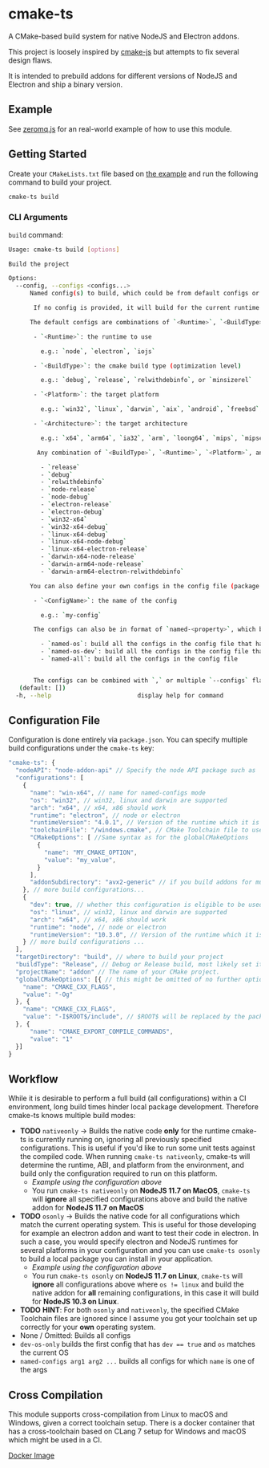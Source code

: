 # cmake-ts

A CMake-based build system for native NodeJS and Electron addons.

This project is loosely inspired by [cmake-js](https://github.com/cmake-js/cmake-js) but attempts to fix several design flaws.

It is intended to prebuild addons for different versions of NodeJS and Electron and ship a binary version.

## Example

See [zeromq.js](https://github.com/zeromq/zeromq.js) for an real-world example of how to use this module.

## Getting Started

Create your `CMakeLists.txt` file based on [the example](/example/CMakeLists.txt) and run the following command to build your project.

```bash
cmake-ts build
```

### CLI Arguments

`build` command:

```sh
Usage: cmake-ts build [options]

Build the project

Options:
  --config, --configs <configs...>
      Named config(s) to build, which could be from default configs or the ones defined in the config file (package.json)

       If no config is provided, it will build for the current runtime on the current system with the Release build type

      The default configs are combinations of `<Runtime>`, `<BuildType>`, `<Platform>`, and `<Architecture>`.

       - `<Runtime>`: the runtime to use

         e.g.: `node`, `electron`, `iojs`

       - `<BuildType>`: the cmake build type (optimization level)

         e.g.: `debug`, `release`, `relwithdebinfo`, or `minsizerel`

       - `<Platform>`: the target platform

         e.g.: `win32`, `linux`, `darwin`, `aix`, `android`, `freebsd`, `haiku`, `openbsd`, `sunos`, `cygwin`, `netbsd`

       - `<Architecture>`: the target architecture

         e.g.: `x64`, `arm64`, `ia32`, `arm`, `loong64`, `mips`, `mipsel`, `ppc`, `ppc64`, `riscv64`, `s390`, `s390x`

        Any combination of `<BuildType>`, `<Runtime>`, `<Platform>`, and `<Architecture>` is valid. Some examples:

         - `release`
         - `debug`
         - `relwithdebinfo`
         - `node-release`
         - `node-debug`
         - `electron-release`
         - `electron-debug`
         - `win32-x64`
         - `win32-x64-debug`
         - `linux-x64-debug`
         - `linux-x64-node-debug`
         - `linux-x64-electron-release`
         - `darwin-x64-node-release`
         - `darwin-arm64-node-release`
         - `darwin-arm64-electron-relwithdebinfo`

      You can also define your own configs in the config file (package.json).

       - `<ConfigName>`: the name of the config

         e.g.: `my-config`

       The configs can also be in format of `named-<property>`, which builds the configs that match the property.

         - `named-os`: build all the configs in the config file that have the same OS
         - `named-os-dev`: build all the configs in the config file that have the same OS and `dev` is true
         - `named-all`: build all the configs in the config file


       The configs can be combined with `,` or multiple `--configs` flags. They will be merged together.
   (default: [])
  -h, --help                        display help for command
```

## Configuration File

Configuration is done entirely via `package.json`. You can specify multiple build configurations under the `cmake-ts` key:

```js
"cmake-ts": {
  "nodeAPI": "node-addon-api" // Specify the node API package such as `node-addon-api`, `nan`, or the path to a directory that has the nodeAPI header. Default is `node-addon-api`, a warning is emitted if nan is used
  "configurations": [
    {
      "name": "win-x64", // name for named-configs mode
      "os": "win32", // win32, linux and darwin are supported
      "arch": "x64", // x64, x86 should work
      "runtime": "electron", // node or electron
      "runtimeVersion": "4.0.1", // Version of the runtime which it is built
      "toolchainFile": "/windows.cmake", // CMake Toolchain file to use for crosscompiling
      "CMakeOptions": [ //Same syntax as for the globalCMakeOptions
        {
          "name": "MY_CMAKE_OPTION",
          "value": "my_value",
        }
      ],
      "addonSubdirectory": "avx2-generic" // if you build addons for multiple architectures in high performance scenarios, you can put the addon inside another subdirectory
    }, // more build configurations...
    {
      "dev": true, // whether this configuration is eligible to be used in a dev test build
      "os": "linux", // win32, linux and darwin are supported
      "arch": "x64", // x64, x86 should work
      "runtime": "node", // node or electron
      "runtimeVersion": "10.3.0", // Version of the runtime which it is built
    } // more build configurations ...
  ],
  "targetDirectory": "build", // where to build your project
  "buildType": "Release", // Debug or Release build, most likely set it to Release
  "projectName": "addon" // The name of your CMake project.
  "globalCMakeOptions": [{ // this might be omitted of no further options should be passed to CMake
    "name": "CMAKE_CXX_FLAGS",
    "value": "-Og"
  }, {
    "name": "CMAKE_CXX_FLAGS",
    "value": "-I$ROOT$/include", // $ROOT$ will be replaced by the package.json directory
  }, {
      "name": "CMAKE_EXPORT_COMPILE_COMMANDS",
      "value": "1"
  }]
}
```

## Workflow

While it is desirable to perform a full build (all configurations) within a CI environment, long build times hinder local package development. Therefore cmake-ts knows multiple build modes:

- **TODO** `nativeonly` -> Builds the native code **only** for the runtime cmake-ts is currently running on, ignoring all previously specified configurations. This is useful if you'd like to run some unit tests against the compiled code. When running `cmake-ts nativeonly`, cmake-ts will determine the runtime, ABI, and platform from the environment, and build only the configuration required to run on this platform.
  - _Example using the configuration above_
  - You run `cmake-ts nativeonly` on **NodeJS 11.7 on MacOS**, `cmake-ts` will **ignore** all specified configurations above and build the native addon for **NodeJS 11.7 on MacOS**
- **TODO** `osonly` -> Builds the native code for all configurations which match the current operating system. This is useful for those developing for example an electron addon and want to test their code in electron. In such a case, you would specify electron and NodeJS runtimes for several platforms in your configuration and you can use `cmake-ts osonly` to build a local package you can install in your application.
  - _Example using the configuration above_
  - You run `cmake-ts osonly` on **NodeJS 11.7 on Linux**, `cmake-ts` will **ignore** all configurations above where `os != linux` and build the native addon for **all** remaining configurations, in this case it will build for **NodeJS 10.3 on Linux**.
- **TODO** **HINT**: For both `osonly` and `nativeonly`, the specified CMake Toolchain files are ignored since I assume you got your toolchain set up correctly for your **own** operating system.
- None / Omitted: Builds all configs
- `dev-os-only` builds the first config that has `dev == true` and `os` matches the current OS
- `named-configs arg1 arg2 ...` builds all configs for which `name` is one of the args

## Cross Compilation

This module supports cross-compilation from Linux to macOS and Windows, given a correct toolchain setup. There is a docker container that has a cross-toolchain based on CLang 7 setup for Windows and macOS which might be used in a CI.

[Docker Image](https://hub.docker.com/r/martin31821/crossdev)
